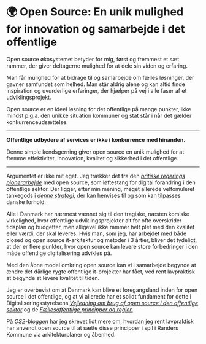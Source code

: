 # 🌍 Open Source: En unik mulighed for innovation og samarbejde i det offentlige


Open source økosystemet betyder for mig, først og fremmest et sæt rammer, der giver deltagerne mulighed for at dele sin viden og erfaring. 

Man får mulighed for at bidrage til og samarbejde om fælles løsninger, der gavner samfundet som helhed. Man står aldrig alene og kan altid finde inspiration og uvurderlige erfaringer, der hjælper på vej i alle faser af et udviklingsprojekt.

Open source er en ideel løsning for det offentlige på mange punkter, ikke mindst p.g.a. den unikke situation kommuner og stat står i når det gælder konkurrenceudsættelse:

--- 

 **Offentlige udbydere af services er ikke i konkurrence med hinanden.** 
 
Denne simple kendsgerning giver open source en unik mulighed for at fremme effektivitet, innovation, kvalitet og sikkerhed i det offentlige.

---

Argumentet er ikke mit eget. Jeg trækker det fra den *[britiske regerings pionerarbejde](https://www.youtube.com/watch?v=o3xFqa_HN2I)* med open source, som løftestang for digital forandring i den offentlige sektor. Der ligger, efter min mening, meget allerede velfomuleret tankegods i *[denne strategi](https://www.gov.uk/guidance/be-open-and-use-open-source)*, der kan henvises til og som kan tilpasses danske forhold.

Alle i Danmark har nærmest vænnet sig til den tragiske, næsten komiske virkelighed, hvor offentlige udviklingsprojekter alt for ofte overskrider tidsplan og budgetter, men alligevel ikke rammer helt plet med den kvalitet eller værdi, der skal leveres. Hvis man, som jeg, har arbejdet med både closed og open source it-arkitektur og metoder i 3 årtier, bliver det tydeligt, at der er flere punkter, hvor open source kan levere store forbedringer i den måde offentlige digitalisering udvikles på.

Med den åbne model omkring open source kan vi i samarbejde begynde at ændre det dårlige rygte offentlige it-projekter har fået, ved rent lavpraktisk at begynde at levere kvalitet til tiden.

Jeg er overbevist om at Danmark kan blive et foregangsland inden for open source i det offentlige, og at vi allerede har et solidt fundament for dette i Digitaliseringsstyrelsens *[Vejledning om brug af open source i den offentlige sektor](https://arkitektur.digst.dk/metoder/arkitekturmetoder/vejledning-om-brug-af-open-source-i-den-offentlige-sektor/vejledning-om)* og de *[Fællesoffentlige principper og regler.](https://arkitektur.digst.dk/principper-og-regler)*

På *[OS2-bloggen](https://www.os2.eu/blog/nyheder-2/blog-open-source-leverer-pa-de-faellesoffentlige-principper-4352)* har jeg skrevet lidt mere om, hvordan jeg rent lavpraktisk har anvendt open source til at sætte disse principper i spil i Randers Kommune via arkitekturplaner og åbenhed.
